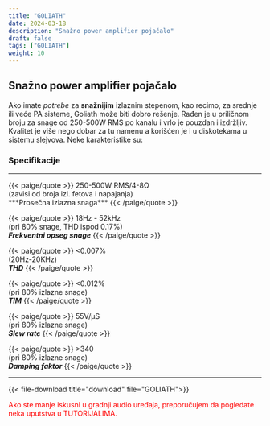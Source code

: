 ```yaml
---
title: "GOLIATH"
date: 2024-03-18
description: "Snažno power amplifier pojačalo"
draft: false
tags: ["GOLIATH"]
weight: 10
---
```

## Snažno power amplifier pojačalo

Ako imate *potrebe* za **snažnijim** izlaznim stepenom, kao recimo, za srednje ili veće PA sisteme, Goliath može biti dobro rešenje. Rađen je u priličnom broju za snage od 250-500W RMS po kanalu i vrlo je pouzdan i izdržljiv. Kvalitet je više nego dobar za tu namenu a korišćen je i u diskotekama u sistemu slejvova. Neke karakteristike su:

### Specifikacije
<hr>
{{< paige/quote >}}
250-500W RMS/4-8Ω<br>(zavisi od broja izl. fetova i napajanja)<br>***Prosečna izlazna snaga***
{{< /paige/quote >}}

{{< paige/quote >}}
18Hz - 52kHz<br>(pri 80% snage, THD ispod 0.17%)<br>***Frekventni opseg snage***
{{< /paige/quote >}}

{{< paige/quote >}}
<0.007%<br>(20Hz-20KHz)<br>***THD***
{{< /paige/quote >}}

{{< paige/quote >}}
<0.012%<br>(pri 80% izlazne snage)<br>***TIM***
{{< /paige/quote >}}

{{< paige/quote >}}
55V/μS<br>(pri 80% izlazne snage)<br>***Slew rate***
{{< /paige/quote >}}

{{< paige/quote >}}
&#62;340<br>(pri 80% izlazne snage)<br>***Damping faktor***
{{< /paige/quote >}}
<hr>

{{< file-download title="download" file="GOLIATH">}}

<p style="color: red;" class="text-center">Ako ste manje iskusni u gradnji audio uređaja, preporučujem da pogledate neka uputstva u TUTORIJALIMA.</p>
